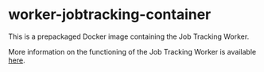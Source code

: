 # worker-jobtracking-container
This is a prepackaged Docker image containing the Job Tracking Worker.

More information on the functioning of the Job Tracking Worker is available [here](https://github.hpe.com/caf/job-service/tree/develop/worker-jobtracking-container).
